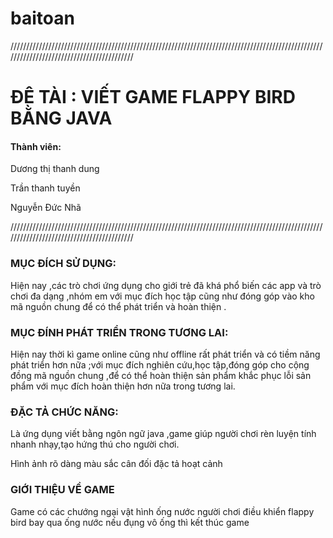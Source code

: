 # baitoan
//////////////////////////////////////////////////////////////////////////////////////////////////////////////////////////////////////////
<p><h1>ĐÊ TÀI : VIẾT GAME FLAPPY BIRD BẰNG JAVA</h1></p>
<p><h4>Thành viên:</h4><p>
<p>Dương thị thanh dung</p>
<p>Trần thanh tuyền</p>
<p>Nguyễn Đức Nhã</p>

//////////////////////////////////////////////////////////////////////////////////////////////////////////////////////////////////////////
<p><h3>MỤC ĐÍCH SỬ DỤNG:</h3></p>
<p>Hiện nay ,các trò chơi ứng dụng cho giới trẻ đã khá phổ biến các app và trò chơi đa dạng ,nhóm em với mục đích học tập cũng như đóng góp vào kho mã nguồn chung để có thể phát triển và hoàn thiện . </p>
<p><h3>MỤC ĐÍNH PHÁT TRIỂN TRONG TƯƠNG LAI:</h3></p>
<p>Hiện nay thời kì game online cũng như offline rất phát triển và có tiềm năng phát triển hơn nữa ;với mục đích nghiên cứu,học tập,đóng góp cho cộng đồng mã nguồn chung ,để có thể hoàn thiện sản phẩm khắc phục lỗi sản phẩm với mục đích hoàn thiện hơn nữa trong tương lai.</p>
<p><h3>ĐẶC TẢ CHỨC NĂNG:</h3></p>
<p>Là ứng dụng viết bằng ngôn ngữ java ,game giúp người chơi rèn luyện tính nhanh nhạy,tạo hứng thú cho người chơi.</p>

<p>Hình ảnh rõ dàng màu sắc cân đối đặc tả hoạt cảnh<p>
<p><h3>GIỚI THIỆU VỀ GAME</h3></p>
<p>Game có các chướng ngại vật hình ống nước người chơi điều khiển flappy bird bay qua ống nước nếu đụng vô ống thì kết thúc game </p>
